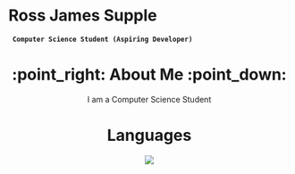 # Ross James Supple


**` Computer Science Student (Aspiring Developer)`**




<div id = "Header" align = "center">
    <h1>
    :point_right: About Me :point_down:
    </h1>
    <p align = "center">
    I am a Computer Science Student
    </p>
    <h1></h1>
</div>
<div id = "Languages" align = "center">
    <h1>
    Languages
    </h1>  
    <img src="https://cdn.jsdelivr.net/gh/devicons/devicon@latest/icons/cplusplus/cplusplus-original.svg" />
</div>